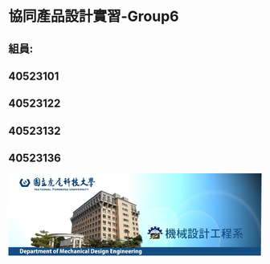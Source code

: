 # 協同產品設計實習-Group6

## 組員:

## 40523101

## 40523122

## 40523132

## 40523136
 ![](/assets/109201845.jpg)



